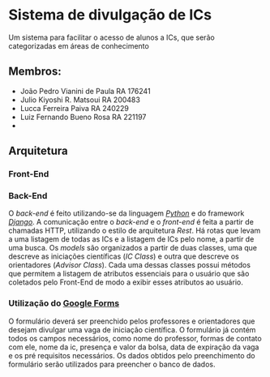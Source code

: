 # Sistema de divulgação de ICs
Um sistema para facilitar o acesso de alunos a ICs, que serão categorizadas em áreas de conhecimento
## Membros:
* João Pedro Vianini de Paula RA 176241
* Julio Kiyoshi R. Matsoui RA 200483
* Lucca Ferreira Paiva RA 240229
* Luiz Fernando Bueno Rosa RA 221197
* 


## Arquitetura




### Front-End




### Back-End
O *back-end* é feito utilizando-se da linguagem [*Python*](https://www.python.org/) e do framework [*Django*](https://www.djangoproject.com/). 
A comunicação entre o *back-end* e o *front-end* é feita a partir de chamadas HTTP, 
utilizando o estilo de arquitetura *Rest*. Há rotas que levam a uma listagem de todas
as ICs e a listagem de ICs pelo nome, a partir de uma busca. Os *models* são organizados
a partir de duas classes, uma que descreve as iniciações científicas (*IC Class*) e outra
que descreve os orientadores (*Advisor Class*). Cada uma dessas classes possui métodos que
permitem a listagem de atributos essenciais para o usuário que são coletados pelo Front-End
de modo a exibir esses atributos ao usuário.



### Utilização do [Google Forms](https://forms.google.com) 
O formulário deverá ser preenchido pelos professores e orientadores que desejam divulgar uma
vaga de iniciação científica. O formulário já contém todos os campos necessários, como nome do
professor, formas de contato com ele, nome da ic, presença e valor da bolsa, data de expiração
da vaga e os pré requisitos necessários. Os dados obtidos pelo preenchimento do formulário serão
utilizados para preencher o banco de dados.